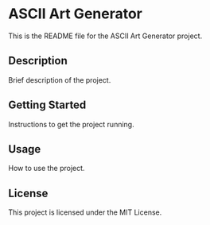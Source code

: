 # ASCII Art Generator

This is the README file for the ASCII Art Generator project.

## Description

Brief description of the project.

## Getting Started

Instructions to get the project running.

## Usage

How to use the project.

## License

This project is licensed under the MIT License.